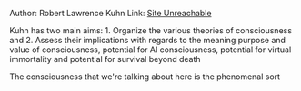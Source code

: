 Author: Robert Lawrence Kuhn
Link: [Site Unreachable](https://www.sciencedirect.com/science/article/pii/S0079610723001128?via%3Dihub)

Kuhn has two main aims: 1. Organize the various theories of consciousness and 2. Assess their implications with regards to the meaning purpose and value of consciousness, potential for AI consciousness, potential for virtual immortality and potential for survival beyond death

The consciousness that we're talking about here is the phenomenal sort
